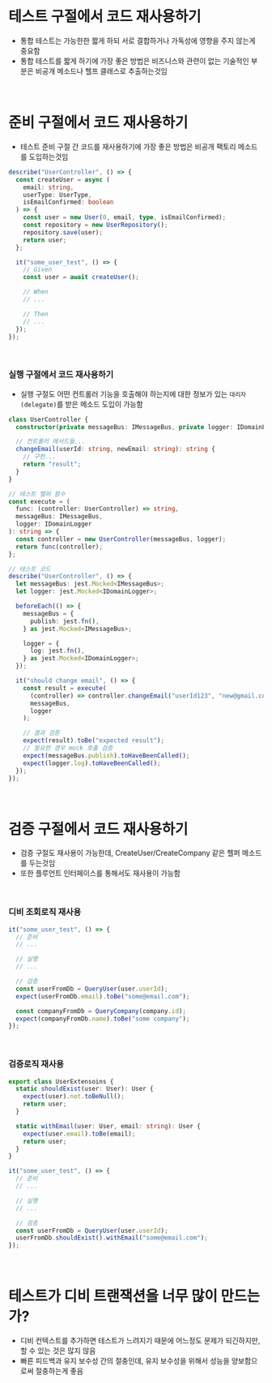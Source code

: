 # 테스트 구절에서 코드 재사용하기

- 통합 테스트는 가능한한 짧게 하되 서로 결합하거나 가독성에 영향을 주지 않는게 중요함
- 통합 테스트를 짧게 하기에 가장 좋은 방법은 비즈니스와 관련이 없는 기술적인 부분은 비공개 메소드나 헬프 클래스로 추출하는것임

<br>

# 준비 구절에서 코드 재사용하기

- 테스트 준비 구절 간 코드를 재사용하기에 가장 좋은 방법은 비공개 팩토리 메소드를 도입하는것임

```ts
describe("UserController", () => {
  const createUser = async (
    email: string,
    userType: UserType,
    isEmailConfirmed: boolean
  ) => {
    const user = new User(0, email, type, isEmailConfirmed);
    const repository = new UserRepository();
    repository.save(user);
    return user;
  };

  it("some_user_test", () => {
    // Given
    const user = await createUser();

    // When
    // ...

    // Then
    // ...
  });
});
```

<br>

### 실행 구절에서 코드 재사용하기

- 실행 구절도 어떤 컨트롤러 기능을 호출해야 하는지에 대한 정보가 있는 `대리자(delegate)`를 받은 메소드 도입이 가능함

```ts
class UserController {
  constructor(private messageBus: IMessageBus, private logger: IDomainLogger) {}

  // 컨트롤러 메서드들...
  changeEmail(userId: string, newEmail: string): string {
    // 구현...
    return "result";
  }
}

// 테스트 헬퍼 함수
const execute = (
  func: (controller: UserController) => string,
  messageBus: IMessageBus,
  logger: IDomainLogger
): string => {
  const controller = new UserController(messageBus, logger);
  return func(controller);
};

// 테스트 코드
describe("UserController", () => {
  let messageBus: jest.Mocked<IMessageBus>;
  let logger: jest.Mocked<IDomainLogger>;

  beforeEach(() => {
    messageBus = {
      publish: jest.fn(),
    } as jest.Mocked<IMessageBus>;

    logger = {
      log: jest.fn(),
    } as jest.Mocked<IDomainLogger>;
  });

  it("should change email", () => {
    const result = execute(
      (controller) => controller.changeEmail("userId123", "new@gmail.com"),
      messageBus,
      logger
    );

    // 결과 검증
    expect(result).toBe("expected result");
    // 필요한 경우 mock 호출 검증
    expect(messageBus.publish).toHaveBeenCalled();
    expect(logger.log).toHaveBeenCalled();
  });
});
```

<br>

# 검증 구절에서 코드 재사용하기

- 검증 구절도 재사용이 가능한데, CreateUser/CreateCompany 같은 헬퍼 메소드를 두는것임
- 또한 플루언트 인터페이스를 통해서도 재사용이 가능함

<br>

### 디비 조회로직 재사용

```ts
it("some_user_test", () => {
  // 준비
  // ...

  // 실행
  // ...

  // 검증
  const userFromDb = QueryUser(user.userId);
  expect(userFromDb.email).toBe("some@email.com");

  const companyFromDb = QueryCompany(company.id);
  expect(companyFromDb.name).toBe("some company");
});
```

<br>

### 검증로직 재사용

```ts
export class UserExtensoins {
  static shouldExist(user: User): User {
    expect(user).not.toBeNull();
    return user;
  }

  static withEmail(user: User, email: string): User {
    expect(user.email).toBe(email);
    return user;
  }
}

it("some_user_test", () => {
  // 준비
  // ...

  // 실행
  // ...

  // 검증
  const userFromDb = QueryUser(user.userId);
  userFromDb.shouldExist().withEmail("some@email.com");
});
```

<br>

# 테스트가 디비 트랜잭션을 너무 많이 만드는가?

- 디비 컨텍스트를 추가하면 테스트가 느려지기 때문에 어느정도 문제가 되긴하지만, 할 수 있는 것은 많지 않음
- 빠른 피드백과 유지 보수성 간의 절충인데, 유지 보수성을 위해서 성능을 양보함으로써 절충하는게 좋음
